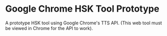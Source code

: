# Google Chrome HSK Tool Prototype

A prototype HSK tool using Google Chrome's TTS API. (This web tool must be viewed in Chrome for the API to work).
